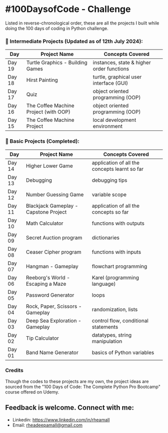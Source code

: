 # #100DaysofCode - Challenge
Listed in reverse-chronological order, these are all the projects I built while doing the 100 days of coding in Python challenge.

### 📔 Intermediate Projects (Updated as of 12th July 2024):
| Day     | Project Name                             | Concepts Covered                                          |
| ------- | -------------                            | -------------                                             |
| Day 19  | Turtle Graphics - Building Games         | instances, state & higher order functions                 |
| Day 18  | Hirst Painting                           | turtle, graphical user interface (GUI)                    |
| Day 17  | Quiz                                     | object oriented programming (OOP)                         |
| Day 16  | The Coffee Machine Project (with OOP)    | object oriented programming (OOP)                         |
| Day 15  | The Coffee Machine Project               | local development environment                             |

### 📖 Basic Projects (Completed):

| Day     | Project Name                             | Concepts Covered                                          |
| ------- | -------------                            | -------------                                             |
| Day 14  | Higher Lower Game                        | application of all the concepts learnt so far                    |
| Day 13  | Debugging                                | debugging tips                                            |
| Day 12  | Number Guessing Game                     | variable scope                                            |
| Day 11  | Blackjack Gameplay - Capstone Project    | application of all the concepts so far                    |
| Day 10  | Math Calculator                          | functions with outputs                                    |
| Day 09  | Secret Auction program                   | dictionaries                                              |
| Day 08  | Ceaser Cipher program                    | functions with inputs                                     |
| Day 07  | Hangman - Gameplay                       | flowchart programming                                     |
| Day 06  | Reeborg's World - Escaping a Maze        | Karel (programming language)                              |
| Day 05  | Password Generator                       | loops                                                     |
| Day 04  | Rock, Paper, Scissors - Gameplay         | randomization, lists                                      |
| Day 03  | Deep Sea Exploration - Gameplay          | control flow, conditional statements                      |
| Day 02  | Tip Calculator                           | datatypes, string manipulation                            |
| Day 01  | Band Name Generator                      | basics of Python variables                                |

### Credits
Though the codes to these projects are my own, the project ideas are sourced from the "100 Days of Code: The Complete Python Pro Bootcamp" course offered on Udemy.

## Feedback is welcome. Connect with me:
- Linkedin: https://www.linkedin.com/in/rheamall
- Email: rheadeepamall@gmail.com
